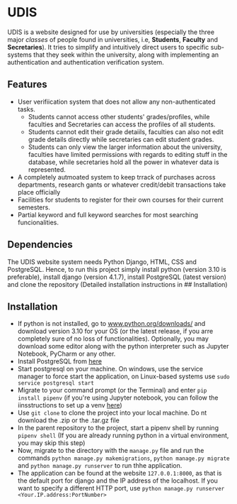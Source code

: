 # UDIS

UDIS is a website designed for use by universities (especially the three major _classes_ of people found in universities, i.e, **Students**, **Faculty** and **Secretaries**). It tries to simplify and intuitively direct users to specific sub-systems that they seek within the university, along with implementing an authentication and authentication verification system. 

## Features

- User verifiication system that does not allow any non-authenticated tasks.
  - Students cannot access other students' grades/profiles, while faculties and Secretaries can access the profiles of all students.
  - Students cannot edit their grade detaiils, faculties can also not edit grade details directly while secretaries can edit student grades.
  - Students can only view the larger information about the university, faculties have limited permissions with regards to editing stuff in the database, while secretaries hold all the power in whatever data is represented.
- A completely autmoated system to keep trrack of purchases across departments, research gants or whatever credit/debit transactions take place officially
- Facilities for students to register for their own courses for their current semesters.
- Partial keyword and full keyword searches for most searching funcionalities.

## Dependencies

The UDIS website system needs Python Django, HTML, CSS and PostgreSQL. Hence, to run this project simply install python (version 3.10 is preferable), install django (version 4.1.7), install PostgreSQL (latest version) and clone the repository (Detailed installation instructions in ## Installation)

## Installation

- If python is not installed, go to www.python.org/downloads/ and download version 3.10 for your OS (or the latest release, if you arre completely sure of no loss of functionalities). Optionally, you may download some editor along with the python interpreter such as Jupyter Notebook, PyCharm or any other.
- Install PostgreSQL from [here](https://www.postgresql.org/download/)
- Start postgresql on your machine. On windows, use the service manager to force start the application, on Linux-based systems use `sudo service postgresql start`
- Migrate to your command prompt (or the Terminal) and enter `pip install pipenv` (if you're using Jupyter notebook, you can follow the iinsstructions to set up a venv [here](https://www.geeksforgeeks.org/using-jupyter-notebook-in-virtual-environment/))
- Use `git clone` to clone the project into your local machine. Do nt download the .zip or the .tar.gz file
- In the parent repository to the project, start a pipenv shell by running  `pipenv shell` (If you are already running python in a virtual environment, you may skip this step)
- Now, migrate to the directory with the `manage.py` file and run the commands `python manage.py makemigrations`, `python manage.py migrate` and `python manage.py runserver` to run thhe application.
- The application can be found at the website `127.0.0.1:8000`, as that is the default port for django and the IP address of the localhost. If you want to specify a different HTTP port, use `python manage.py runserver <Your.IP.address:PortNumber>` 
